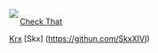 <img align="left" src="https://orhun.dev/img/crow.png">

[Check That](https://www.conservapedia.com/Best_arguments_against_homosexuality)   


[Krx](https://github.com/Kash-001)
[Skx] (https://githun.com/SkxXIVI)
